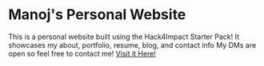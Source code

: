# Manoj's Personal Website
This is a personal website built using the Hack4Impact Starter Pack!
It showcases my about, portfolio, resume, blog, and contact info
My DMs are open so feel free to contact me!
[Visit it Here!](https://Mrav2607.github.io)
